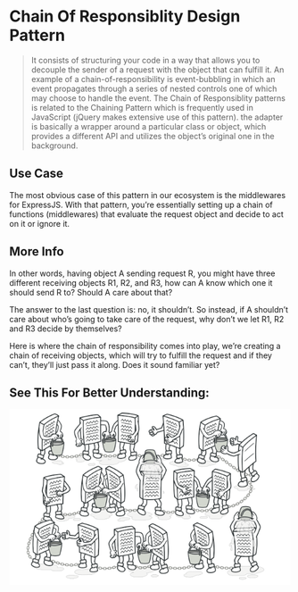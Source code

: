 # Chain Of Responsiblity Design Pattern
>It consists of structuring your code in a way that allows you to decouple the sender of a request with the object that can fulfill it.
>An example of a chain-of-responsibility is event-bubbling in which an event propagates through a series of nested controls one of which may choose to handle the event. 
>The Chain of Responsiblity patterns is related to the Chaining Pattern which is frequently used in JavaScript (jQuery makes extensive use of this pattern). 
>the adapter is basically a wrapper around a particular class or object, which provides a different API and utilizes the object’s original one in the background.


## Use Case
The most obvious case of this pattern in our ecosystem is the middlewares for ExpressJS. With that pattern, you’re essentially setting up a chain of functions (middlewares) that evaluate the request object and decide to act on it or ignore it.

## More Info
In other words, having object A sending request R, you might have three different receiving objects R1, R2, and R3, how can A know which one it should send R to? Should A care about that?

The answer to the last question is: no, it shouldn’t. So instead, if A shouldn’t care about who’s going to take care of the request, why don’t we let R1, R2 and R3 decide by themselves?

Here is where the chain of responsibility comes into play, we’re creating a chain of receiving objects, which will try to fulfill the request and if they can’t, they’ll just pass it along. Does it sound familiar yet?

## See This For Better Understanding:
![Chain Of Responsiblity](./ChainOfResponsibility.png)